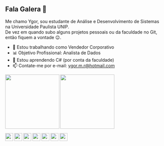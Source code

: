 ## Fala Galera 👋

Me chamo Ygor, sou estudante de Análise e Desenvolvimento de Sistemas na Universidade Paulista UNIP.  
De vez em quando subo alguns projetos pessoais ou da faculdade no Git, então fiquem a vontade 😉.  

- 🔭 Estou trabalhando como Vendedor Corporativo
- 📊 Objetivo Profissional: Analista de Dados
- 🌱 Estou aprendendo C# (por conta da faculdade)
- 📫 Contate-me por e-mail: ygor.m.r@hotmail.com


<img align="left" height="173cm" src= "https://github-readme-stats.vercel.app/api?username=Ygormrs&theme=blue-green"/>
<img height="173cm" src="https://github-readme-stats.vercel.app/api/top-langs/?username=Ygormrs&theme=blue-green"/>

<code><img height="25" src="https://img.shields.io/badge/Python-14354C?style=for-the-badge&logo=python&logoColor=white"></code>
<code><img height="25" src="https://img.shields.io/badge/Java-ED8B00?style=for-the-badge&logo=openjdk&logoColor=white"></code>
<code><img height="25" src="https://img.shields.io/badge/C%23-239120?style=for-the-badge&logo=c-sharp&logoColor=white"></code>
<code><img height="25" src="https://img.shields.io/badge/C-00599C?style=for-the-badge&logo=c&logoColor=white"></code>
<code><img height="25" src="https://img.shields.io/badge/MySQL-00000F?style=for-the-badge&logo=mysql&logoColor=white"></code>
<code><img height="25" src="https://img.shields.io/badge/Microsoft_Excel-217346?style=for-the-badge&logo=microsoft-excel&logoColor=white"></code>
<code><img height="25" src="https://img.shields.io/badge/GIT-E44C30?style=for-the-badge&logo=git&logoColor=white"></code>
